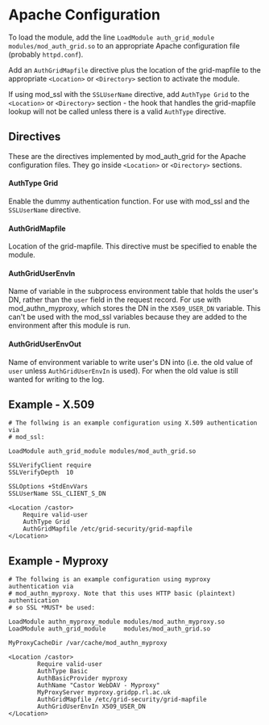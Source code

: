 # Apache Configuration

To load the module, add the line `LoadModule auth_grid_module modules/mod_auth_grid.so` to an appropriate Apache configuration file (probably `httpd.conf`).

Add an `AuthGridMapfile` directive plus the location of the grid-mapfile to the appropriate `<Location>` or `<Directory>` section to activate the module.

If using mod_ssl with the `SSLUserName` directive, add `AuthType Grid` to the `<Location>` or `<Directory>` section - the hook that handles the grid-mapfile lookup will not be called unless there is a valid `AuthType` directive.


## Directives

These are the directives implemented by mod_auth_grid for the Apache configuration files. They go inside `<Location>` or `<Directory>` sections.

#### AuthType Grid
Enable the dummy authentication function. For use with mod_ssl and the `SSLUserName` directive.

#### AuthGridMapfile
Location of the grid-mapfile. This directive must be specified to enable the module.

#### AuthGridUserEnvIn
Name of variable in the subprocess environment table that holds the user's DN, rather than the `user` field in the request record. For use with mod_authn_myproxy, which stores the DN in the `X509_USER_DN` variable.  This can't be used with the mod_ssl variables because they are added to the environment after this module is run.

#### AuthGridUserEnvOut
Name of environment variable to write user's DN into (i.e. the old value of `user` unless `AuthGridUserEnvIn` is used). For when the old value is still wanted for writing to the log.


## Example - X.509

```ApacheConf
# The follwing is an example configuration using X.509 authentication via
# mod_ssl:

LoadModule auth_grid_module modules/mod_auth_grid.so

SSLVerifyClient require
SSLVerifyDepth  10

SSLOptions +StdEnvVars
SSLUserName SSL_CLIENT_S_DN

<Location /castor>
	Require valid-user
	AuthType Grid
	AuthGridMapfile /etc/grid-security/grid-mapfile
</Location>
```


## Example - Myproxy

```ApacheConf
# The follwing is an example configuration using myproxy authentication via
# mod_authn_myproxy. Note that this uses HTTP basic (plaintext) authentication
# so SSL *MUST* be used:

LoadModule authn_myproxy_module modules/mod_authn_myproxy.so
LoadModule auth_grid_module     modules/mod_auth_grid.so

MyProxyCacheDir /var/cache/mod_authn_myproxy

<Location /castor>
        Require valid-user
        AuthType Basic
        AuthBasicProvider myproxy 
        AuthName "Castor WebDAV - Myproxy"
        MyProxyServer myproxy.gridpp.rl.ac.uk
        AuthGridMapfile /etc/grid-security/grid-mapfile
        AuthGridUserEnvIn X509_USER_DN
</Location>
```
